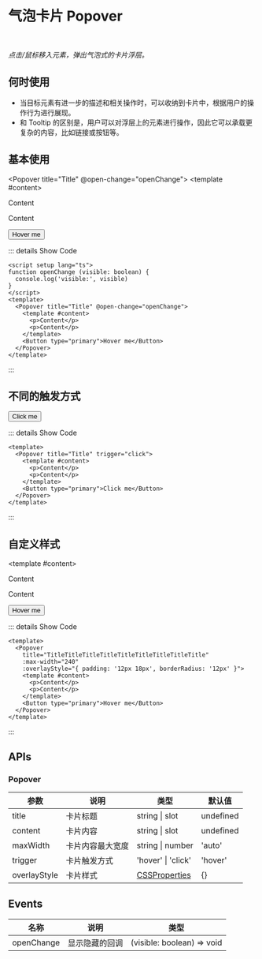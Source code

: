 # 气泡卡片 Popover

<BackTop />
<Watermark fullscreen content="Vue Amazing UI" />

<br/>

*点击/鼠标移入元素，弹出气泡式的卡片浮层。*

## 何时使用

- 当目标元素有进一步的描述和相关操作时，可以收纳到卡片中，根据用户的操作行为进行展现。
- 和 Tooltip 的区别是，用户可以对浮层上的元素进行操作，因此它可以承载更复杂的内容，比如链接或按钮等。

<script setup lang="ts">
function openChange (visible: boolean) {
  console.log('visible:', visible)
}
</script>

## 基本使用

<Popover title="Title" @open-change="openChange">
  <template #content>
    <p>Content</p>
    <p>Content</p>
  </template>
  <Button type="primary">Hover me</Button>
</Popover>

::: details Show Code

```vue
<script setup lang="ts">
function openChange (visible: boolean) {
  console.log('visible:', visible)
}
</script>
<template>
  <Popover title="Title" @open-change="openChange">
    <template #content>
      <p>Content</p>
      <p>Content</p>
    </template>
    <Button type="primary">Hover me</Button>
  </Popover>
</template>
```

:::

## 不同的触发方式

<Popover title="Title" trigger="click">
  <template #content>
    <p>Content</p>
    <p>Content</p>
  </template>
  <Button type="primary">Click me</Button>
</Popover>

::: details Show Code

```vue
<template>
  <Popover title="Title" trigger="click">
    <template #content>
      <p>Content</p>
      <p>Content</p>
    </template>
    <Button type="primary">Click me</Button>
  </Popover>
</template>
```

:::

## 自定义样式

<Popover
  title="TitleTitleTitleTitleTitleTitleTitleTitleTitle"
  :max-width="240"
  :overlayStyle="{ padding: '12px 18px', borderRadius: '12px' }">
  <template #content>
    <p>Content</p>
    <p>Content</p>
  </template>
  <Button type="primary">Hover me</Button>
</Popover>

::: details Show Code

```vue
<template>
  <Popover
    title="TitleTitleTitleTitleTitleTitleTitleTitleTitle"
    :max-width="240"
    :overlayStyle="{ padding: '12px 18px', borderRadius: '12px' }">
    <template #content>
      <p>Content</p>
      <p>Content</p>
    </template>
    <Button type="primary">Hover me</Button>
  </Popover>
</template>
```

:::

## APIs

### Popover

参数 | 说明 | 类型 | 默认值
-- | -- | -- | --
title | 卡片标题 | string &#124; slot | undefined
content | 卡片内容 | string &#124; slot | undefined
maxWidth | 卡片内容最大宽度 | string &#124; number | 'auto'
trigger | 卡片触发方式 | 'hover' &#124; 'click' | 'hover'
overlayStyle | 卡片样式 | [CSSProperties](https://cn.vuejs.org/api/utility-types.html#cssproperties) | {}

## Events

名称 | 说明 | 类型
-- | -- | --
openChange | 显示隐藏的回调 | (visible: boolean) => void
